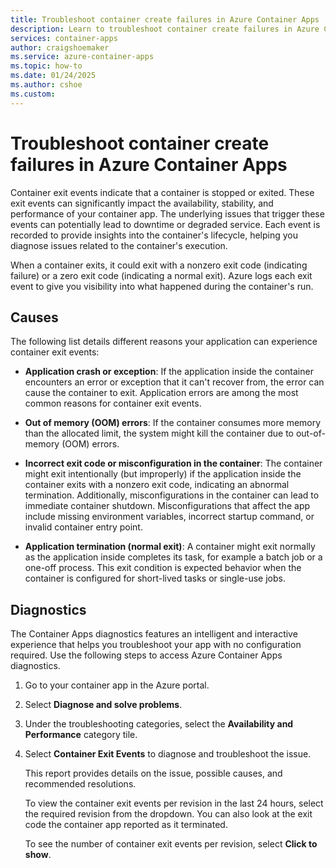 ```yaml
---
title: Troubleshoot container create failures in Azure Container Apps
description: Learn to troubleshoot container create failures in Azure Container Apps
services: container-apps
author: craigshoemaker
ms.service: azure-container-apps
ms.topic: how-to
ms.date: 01/24/2025
ms.author: cshoe
ms.custom:
---
```


# Troubleshoot container create failures in Azure Container Apps

Container exit events indicate that a container is stopped or exited. These exit events can significantly impact the availability, stability, and performance of your container app. The underlying issues that trigger these events can potentially lead to downtime or degraded service. Each event is recorded to provide insights into the container's lifecycle, helping you diagnose issues related to the container's execution.

When a container exits, it could exit with a nonzero exit code (indicating failure) or a zero exit code (indicating a normal exit). Azure logs each exit event to give you visibility into what happened during the container's run.

## Causes

The following list details different reasons your application can experience container exit events:

- **Application crash or exception**: If the application inside the container encounters an error or exception that it can't recover from, the error can cause the container to exit. Application errors are among the most common reasons for container exit events.

- **Out of memory (OOM) errors**: If the container consumes more memory than the allocated limit, the system might kill the container due to out-of-memory (OOM) errors.

- **Incorrect exit code or misconfiguration in the container**: The container might exit intentionally (but improperly) if the application inside the container exits with a nonzero exit code, indicating an abnormal termination. Additionally, misconfigurations in the container can lead to immediate container shutdown. Misconfigurations that affect the app include missing environment variables, incorrect startup command, or invalid container entry point.  

- **Application termination (normal exit)**: A container might exit normally as the application inside completes its task, for example a batch job or a one-off process. This exit condition is expected behavior when the container is configured for short-lived tasks or single-use jobs.

## Diagnostics

The Container Apps diagnostics features an intelligent and interactive experience that helps you troubleshoot your app with no configuration required. Use the following steps to access Azure Container Apps diagnostics.

1. Go to your container app in the Azure portal.

1. Select **Diagnose and solve problems**.

1. Under the troubleshooting categories, select the **Availability and Performance** category tile.

1. Select **Container Exit Events** to diagnose and troubleshoot the issue.

    This report provides details on the issue, possible causes, and recommended resolutions.

    To view the container exit events per revision in the last 24 hours, select the required revision from the dropdown. You can also look at the exit code the container app reported as it terminated.  

    To see the number of container exit events per revision, select **Click to show**.  
